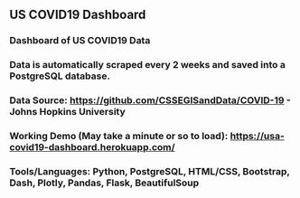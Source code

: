 ## US COVID19 Dashboard
### Dashboard of US COVID19 Data

### Data is automatically scraped every 2 weeks and saved into a PostgreSQL database.

### Data Source: https://github.com/CSSEGISandData/COVID-19 - Johns Hopkins University

### Working Demo (May take a minute or so to load): https://usa-covid19-dashboard.herokuapp.com/

### Tools/Languages: Python, PostgreSQL, HTML/CSS, Bootstrap, Dash, Plotly, Pandas, Flask, BeautifulSoup






